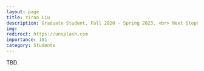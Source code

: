 ```yaml
---
layout: page
title: Yiran Liu
description: Graduate Student, Fall 2020 - Spring 2023. <br> Next Stop&#58; BUPT, PhD. 
img:
redirect: https://unsplash.com
importance: 101
category: Students
---
```


TBD.

